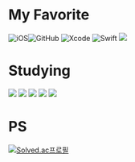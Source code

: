 # My Favorite
![iOS](https://img.shields.io/badge/iOS-000000?style=for-the-badge&logo=ios&logoColor=white)![GitHub](https://img.shields.io/badge/github-%23121011.svg?style=for-the-badge&logo=github&logoColor=white)
![Xcode](https://img.shields.io/badge/Xcode-007ACC?style=for-the-badge&logo=Xcode&logoColor=white)
![Swift](https://img.shields.io/badge/swift-F54A2A?style=for-the-badge&logo=swift&logoColor=white)
<img src="https://img.shields.io/badge/linux-FCC624?style=for-the-badge&logo=linux&logoColor=black">

# Studying
<img src="https://img.shields.io/badge/nodedotjs?style=for-the-badge&logo=/nodedotjs&logoColor=black"/>
<img src="https://img.shields.io/badge/expressdotcom?style=for-the-badge&logo=expressdotcom&logoColor=black"/>
<img src="https://img.shields.io/badge/mongodb?style=for-the-badge&logo=mongodb&logoColor=black"/>
<img src="https://img.shields.io/badgepassport?style=for-the-badge&logo=badgepassport&logoColor=black"/>
<img src="https://img.shields.io/javascript?style=for-the-badge&logo=javascript&logoColor=black"/>

# PS
[![Solved.ac프로필](http://mazassumnida.wtf/api/generate_badge?boj=ksh2000)](https://solved.ac/ksh2000)


